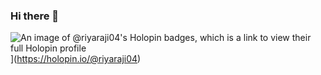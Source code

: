 ### Hi there 👋
![An image of @riyaraji04's Holopin badges, which is a link to view their full Holopin profile](https://holopin.me/riyaraji04)](https://holopin.io/@riyaraji04)
<!--
**riyaraji04/riyaraji04** is a ✨ _special_ ✨ repository because its `README.md` (this file) appears on your GitHub profile.

Here are some ideas to get you started:

- 🔭 I’m currently working on ...
- 🌱 I’m currently learning ...
- 👯 I’m looking to collaborate on ...
- 🤔 I’m looking for help with ...
- 💬 Ask me about ...
- 📫 How to reach me: ...
- 😄 Pronouns: ...
- ⚡ Fun fact: ...
-->
